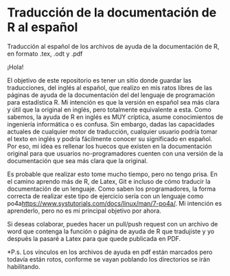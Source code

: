 # Traducción de la documentación de R al español
Traducción al español de los archivos de ayuda de la documentación de R, en formato .tex, .odt y .pdf

¡Hola!

El objetivo de este repositorio es tener un sitio donde guardar las traducciones, del inglés al español, que realizo en mis ratos libres de las páginas de ayuda de la documentación del del lenguaje de programación para estadística R. Mi intención es que la versión en español sea más clara y útil que la original en inglés, pero totalmente equivalente a esta. Como sabemos, la ayuda de R en inglés es MUY críptica, asume conocimientos de ingeniería informática o es confusa. Sin embargo, dadas las capacidades actuales de cualquier motor de traducción, cualquier usuario podría tomar el texto en inglés y podría fácilmente conocer su significado en español. Por eso, mi idea es rellenar los huecos que existen en la documentación original para que usuarios no-programadores cuenten con una versión de la documentación que sea más clara que la original.

Es probable que realizar esto tome mucho tiempo, pero no tengo prisa. En el camino aprendo más de R, de Latex, Git e incluso de cómo traducir la documentación de un lenguaje. Como saben los programadores, la forma correcta de realizar este tipo de ejercicio sería con un lenguaje como po4a<https://www.systutorials.com/docs/linux/man/7-po4a/>. Mi intención es aprenderlo, pero no es mi principal objetivo por ahora.

Si deseas colaborar, puedes hacer un pull/push request con un archivo de word que contenga la función o página de ayuda de R que tradujiste y yo después la pasaré a Latex para que quede publicada en PDF.

*P.s. Los vínculos en los archivos de ayuda en pdf están marcados pero todavía están rotos, conforme se vayan poblando los directorios se irán habilitando.

